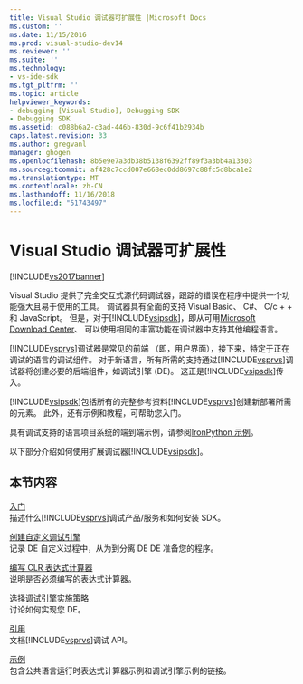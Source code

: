 ```yaml
---
title: Visual Studio 调试器可扩展性 |Microsoft Docs
ms.custom: ''
ms.date: 11/15/2016
ms.prod: visual-studio-dev14
ms.reviewer: ''
ms.suite: ''
ms.technology:
- vs-ide-sdk
ms.tgt_pltfrm: ''
ms.topic: article
helpviewer_keywords:
- debugging [Visual Studio], Debugging SDK
- Debugging SDK
ms.assetid: c088b6a2-c3ad-446b-830d-9c6f41b2934b
caps.latest.revision: 33
ms.author: gregvanl
manager: ghogen
ms.openlocfilehash: 8b5e9e7a3db38b5138f6392ff89f3a3bb4a13303
ms.sourcegitcommit: af428c7ccd007e668ec0dd8697c88fc5d8bca1e2
ms.translationtype: MT
ms.contentlocale: zh-CN
ms.lasthandoff: 11/16/2018
ms.locfileid: "51743497"
---
```

# <a name="visual-studio-debugger-extensibility"></a>Visual Studio 调试器可扩展性
[!INCLUDE[vs2017banner](../../includes/vs2017banner.md)]

Visual Studio 提供了完全交互式源代码调试器，跟踪的错误在程序中提供一个功能强大且易于使用的工具。 调试器具有全面的支持 Visual Basic、 C#、 C/c + + 和 JavaScript。 但是，对于[!INCLUDE[vsipsdk](../../includes/vsipsdk-md.md)]，即从可用[Microsoft Download Center](http://go.microsoft.com/fwlink/?LinkId=214453)、 可以使用相同的丰富功能在调试器中支持其他编程语言。  
  
 [!INCLUDE[vsprvs](../../includes/vsprvs-md.md)]调试器是常见的前端 （即，用户界面），接下来，特定于正在调试的语言的调试组件。 对于新语言，所有所需的支持通过[!INCLUDE[vsprvs](../../includes/vsprvs-md.md)]调试器将创建必要的后端组件，如调试引擎 (DE)。 这正是[!INCLUDE[vsipsdk](../../includes/vsipsdk-md.md)]传入。  
  
 [!INCLUDE[vsipsdk](../../includes/vsipsdk-md.md)]包括所有的完整参考资料[!INCLUDE[vsprvs](../../includes/vsprvs-md.md)]创建新部署所需的元素。 此外，还有示例和教程，可帮助您入门。  
  
 具有调试支持的语言项目系统的端到端示例，请参阅[IronPython 示例](http://msdn.microsoft.com/en-us/4c41695c-12c1-4670-b43b-d8d84c9e4089)。  
  
 以下部分介绍如何使用扩展调试器[!INCLUDE[vsipsdk](../../includes/vsipsdk-md.md)]。  
  
## <a name="in-this-section"></a>本节内容  
 [入门](../../extensibility/debugger/getting-started-with-debugger-extensibility.md)  
 描述什么[!INCLUDE[vsprvs](../../includes/vsprvs-md.md)]调试产品/服务和如何安装 SDK。  
  
 [创建自定义调试引擎](../../extensibility/debugger/creating-a-custom-debug-engine.md)  
 记录 DE 自定义过程中，从为到分离 DE DE 准备您的程序。  
  
 [编写 CLR 表达式计算器](../../extensibility/debugger/writing-a-common-language-runtime-expression-evaluator.md)  
 说明是否必须编写的表达式计算器。  
  
 [选择调试引擎实施策略](../../extensibility/debugger/choosing-a-debug-engine-implementation-strategy.md)  
 讨论如何实现您 DE。  
  
 [引用](../../extensibility/debugger/reference/reference-visual-studio-debugging-apis.md)  
 文档[!INCLUDE[vsprvs](../../includes/vsprvs-md.md)]调试 API。  
  
 [示例](../../extensibility/debugger/visual-studio-debugging-samples.md)  
 包含公共语言运行时表达式计算器示例和调试引擎示例的链接。

